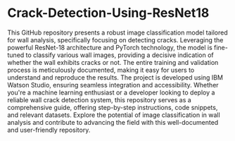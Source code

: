 # Crack-Detection-Using-ResNet18
 This GitHub repository presents a robust image classification model tailored for wall analysis, specifically focusing on detecting cracks. Leveraging the powerful ResNet-18 architecture and PyTorch technology, the model is fine-tuned to classify various wall images, providing a decisive indication of whether the wall exhibits cracks or not. The entire training and validation process is meticulously documented, making it easy for users to understand and reproduce the results. The project is developed using IBM Watson Studio, ensuring seamless integration and accessibility. Whether you're a machine learning enthusiast or a developer looking to deploy a reliable wall crack detection system, this repository serves as a comprehensive guide, offering step-by-step instructions, code snippets, and relevant datasets. Explore the potential of image classification in wall analysis and contribute to advancing the field with this well-documented and user-friendly repository.
